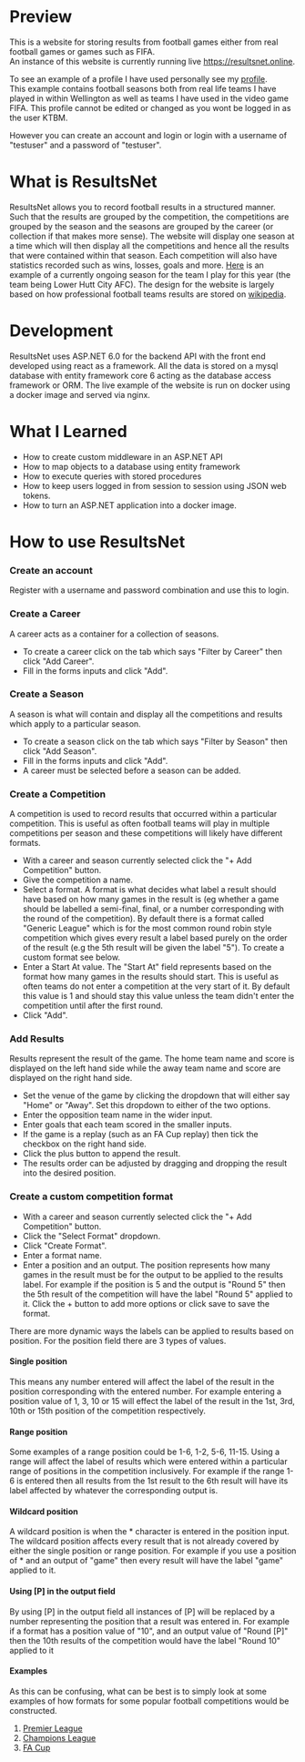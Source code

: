 # Preview
This is a website for storing results from football games either from real football games or games such as FIFA.  
An instance of this website is currently running live https://resultsnet.online.

To see an example of a profile I have used personally see my [profile](https://resultsnet.online/results/user/KTBM).  
This example contains football seasons both from real life teams I have played in within Wellington as well as teams I have used in the video game FIFA. This profile cannot be edited or changed as you wont be logged in as the user KTBM.

However you can create an account and login or login with a username of "testuser" and a password of "testuser".
# What is ResultsNet
ResultsNet allows you to record football results in a structured manner. Such that the results are grouped by the competition, the competitions are grouped by the season and the seasons are grouped by the career (or collection if that makes more sense). The website will display one season at a time which will then display all the competitions and hence all the results that were contained within that season. Each competition will also have statistics recorded such as wins, losses, goals and more. [Here](https://resultsnet.online/results/user/KTBM/0e3330a8-71cf-4938-aca4-d525c79a4029/1dc9ac48-f990-4494-8105-92af01d75b8c) is an example of a currently ongoing season for the team I play for this year (the team being Lower Hutt City AFC). The design for the website is largely based on how professional football teams results are stored on [wikipedia](https://en.wikipedia.org/wiki/2016%E2%80%9317_Chelsea_F.C._season#Competitions).
# Development
ResultsNet uses ASP.NET 6.0 for the backend API with the front end developed using react as a framework. All the data is stored on a mysql database with entity framework core 6 acting as the database access framework or ORM. The live example of the website is run on docker using a docker image and served via nginx.
# What I Learned
* How to create custom middleware in an ASP.NET API
* How to map objects to a database using entity framework
* How to execute queries with stored procedures
* How to keep users logged in from session to session using JSON web tokens.
* How to turn an ASP.NET application into a docker image.
# How to use ResultsNet
### Create an account
Register with a username and password combination and use this to login.
### Create a Career
A career acts as a container for a collection of seasons.  
* To create a career click on the tab which says "Filter by Career" then click "Add Career".  
* Fill in the forms inputs and click "Add".
### Create a Season
A season is what will contain and display all the competitions and results which apply to a particular season.  
* To create a season click on the tab which says "Filter by Season" then click "Add Season".  
* Fill in the forms inputs and click "Add".  
* A career must be selected before a season can be added.  
### Create a Competition
A competition is used to record results that occurred within a particular competition. This is useful as often football teams will play in multiple competitions per season and these competitions will likely have different formats.
* With a career and season currently selected click the "+ Add Competition" button. 
* Give the competition a name.  
* Select a format. A format is what decides what label a result should have based on how many games in the result is (eg whether a game should be labelled a semi-final, final, or a number corresponding with the round of the competition). By default there is a format called "Generic League" which is for the most common round robin style competition which gives every result a label based purely on the order of the result (e.g the 5th result will be given the label "5"). To create a custom format see below.  
* Enter a Start At value. The "Start At" field represents based on the format how many games in the results should start. This is useful as often teams do not enter a competition at the very start of it. By default this value is 1 and should stay this value unless the team didn't enter the competition until after the first round.
* Click "Add".
### Add Results
Results represent the result of the game. The home team name and score is displayed on the left hand side while the away team name and score are displayed on the right hand side.
* Set the venue of the game by clicking the dropdown that will either say "Home" or "Away". Set this dropdown to either of the two options.
* Enter the opposition team name in the wider input.
* Enter goals that each team scored in the smaller inputs.
* If the game is a replay (such as an FA Cup replay) then tick the checkbox on the right hand side.
* Click the plus button to append the result.
* The results order can be adjusted by dragging and dropping the result into the desired position.
### Create a custom competition format
* With a career and season currently selected click the "+ Add Competition" button.
* Click the "Select Format" dropdown.
* Click "Create Format".
* Enter a format name.
* Enter a position and an output. The position represents how many games in the result must be for the output to be applied to the results label. For example if the position is 5 and the output is "Round 5" then the 5th result of the competition will have the label "Round 5" applied to it. Click the + button to add more options or click save to save the format.
  
There are more dynamic ways the labels can be applied to results based on position.
For the position field there are 3 types of values.
#### Single position
This means any number entered will affect the label of the result in the position corresponding with the entered number. For example entering a position value of 1, 3, 10 or 15 will effect the label of the result in the 1st, 3rd, 10th or 15th position of the competition respectively.
#### Range position
Some examples of a range position could be 1-6, 1-2, 5-6, 11-15.
Using a range will affect the label of results which were entered within a particular range of positions in the competition inclusively. For example if the range 1-6 is entered then all results from the 1st result to the 6th result will have its label affected by whatever the corresponding output is.
#### Wildcard position
A wildcard position is when the * character is entered in the position input.
The wildcard position affects every result that is not already covered by either the single position or range position. For example if you use a position of * and an output of "game" then every result will have the label "game" applied to it.
#### Using [P] in the output field
By using [P] in the output field all instances of [P] will be replaced by a number representing the position that a result was entered in. For example if a format has a position value of "10", and an output value of "Round [P]" then the 10th results of the competition would have the label "Round 10" applied to it
#### Examples
As this can be confusing, what can be best is to simply look at some examples of how formats for some popular football competitions would be constructed.
1. [Premier League](https://i.gyazo.com/f0777abc1e687ab9e130851ccc9a2df3.png)
2. [Champions League](https://i.gyazo.com/7e67198311298b07e52c6c376ab5e26a.png)
3. [FA Cup](https://i.gyazo.com/7cb5ad53a53e0ffb380d7bc2cf4cdec4.png)
